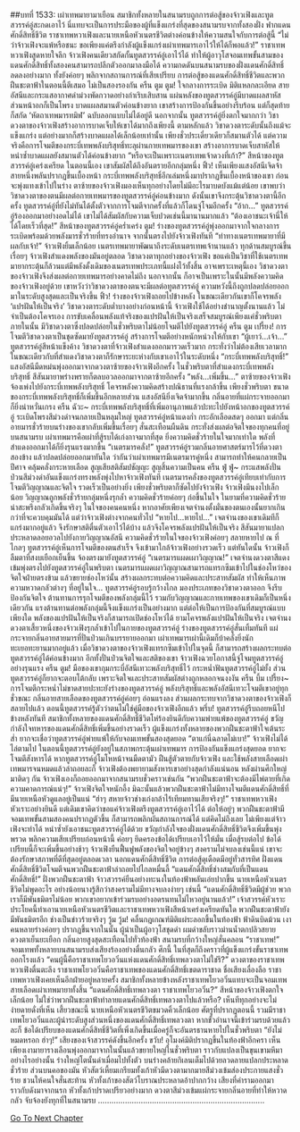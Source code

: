 ##บทที่ 1533: เผ่าเทพมายามาเยือน
สมาชิกทั้งหลายในสนามรบถูกการต่อสู้ของจ้าวเฟิงและทูตสวรรค์อู่สะกดเอาไว้
นี่แทบจะเป็นการประมือของผู้ที่แข็งแกร่งที่สุดของสนามรบจากทั้งสองฝั่ง
ฟากแดนศักดิ์สิทธิ์ชีวิต
ราชาเทพหวาเฟิงและนายเหนือหัวเนตรชีวิตต่างค่อนข้างให้ความสนใจกับการต่อสู้นี้
“ไม่ว่าจ้าวเฟิงจะแพ้หรือชนะ ขอเพียงแค่ตรึงกำลังผู้แข็งแกร่งเผ่าเทพมารเอาไว้ให้ได้ก็พอแล้ว!”
ราชาเทพหวาเฟิงสูดหายใจลึก
จ้าวเฟิงคนเดียวสกัดกั้นทูตสวรรค์อู่เอาไว้ได้ ทำให้ผู้อาวุโสจอมเทพขั้นสามของแดนศักดิ์สิทธิ์ทั้งสองคนสามารถปลีกตัวออกมาลงมือได้
ความกดดันบนสนามรบของฝั่งแดนศักดิ์สิทธิ์ลดลงอย่างมาก ทั้งยังค่อยๆ พลิกจากสถานการณ์ที่เสียเปรียบ
การต่อสู้ของแดนศักดิ์สิทธิ์ชีวิตและพวกฝืนชะตาฟ้าในตอนนี้ตีเสมอ ไม่เป็นสองรองกัน
ครืน ตูม ตูม!
ใจกลางการระเบิด มิติแหลกละเอียด สายอัสนีและกระแสอากาศดำม่วงพัดกวาดอย่างกำเริบเสิบสาน
แผ่นหลังของทูตสวรรค์อู่มีบาดแผลสาหัส ส่วนหน้าอกก็เป็นโพรง บาดแผลสมานตัวค่อนข้างยาก
เขาสร้างการป้องกันขึ้นอย่างรีบร้อน แต่ก็สุดท้ายก็สกัด ‘หัตถาเทพมารทมิฬ’ ฉบับลอกแบบไม่ได้อยู่ดี
นอกจากนั้น ทูตสวรรค์อู่ยิ่งตกใจมากกว่า วิชาดวงตาของจ้าวเฟิงสร้างอาการบาดเจ็บให้เขาได้มากถึงเพียงนี้
ตามหลักแล้ว วิชาดวงตาระดับนั้นถึงแม้จะแข็งแกร่ง แต่อย่างมากก็สร้างบาดแผลได้เล็กน้อยเท่านั้น เพียงชั่วประเดี๋ยวเดียวก็สมานตัวได้
แต่ความจริงคือการโจมตีของกระบี่เทพพลังบริสุทธิ์ทะลุผ่านกายเทพมารของเขา สร้างอาการบาดเจ็บสาหัสให้ หนำซ้ำบาดแผลยังสมานตัวได้ค่อนข้างยาก
“หรือจะเป็นเพราะเนตรเทพเจ้าดวงที่เก้า?”
สีหน้าของทูตสวรรค์อู่เคร่งเครียด
ในตอนนี้เอง เขาสัมผัสได้ถึงอันตรายอีกกลุ่มหนึ่ง
ฟิ้ว!
เห็นเพียงแสงอัสนีเจิดจ้าสายหนึ่งพลันปรากฏขึ้นเบื้องหน้า
กระบี่เทพพลังบริสุทธิ์อีกเล่มหนึ่งมาปรากฏขึ้นเบื้องหน้าของเขา ก่อนจะพุ่งแทงเข้าไปในร่าง
ตาซ้ายของจ้าวเฟิงมองเห็นทุกอย่างโดยไม่มีอะไรมาบดบังแม้แต่น้อย เขาพบว่าวิชาดวงตาของตนมีผลต่อกายเทพมารของทูตสวรรค์อู่ค่อนข้างมาก
ดังนั้นเขาจึงกระตุ้นวิชาดวงตานี้อีกครั้ง
ทูตสวรรค์อู่ที่ยังไม่ทันได้ตั้งตัวจากการโจมตีจากครั้งที่แล้วก็โดนจู่โจมอีกครั้ง
“อ้าก…”
ทูตสวรรค์อู่ร้องออกมาอย่างอดไม่ได้ เขาไม่ได้สัมผัสกับความเจ็บปวดเช่นนี้มานานมากแล้ว
“ต้องเอาชนะเจ้านี่ให้ได้โดยเร็วที่สุด!”
สีหน้าของทูตสวรรค์อู่คร่ำเคร่ง
ตูม!
ร่างของทูตสวรรค์อู่พุ่งออกมาจากใจกลางการระเบิดพร้อมด้วยพลังมารชั่วร้ายที่ทรงอำนาจ จากนั้นตรงไปยังจ้าวเฟิงทันที
“ท่าทางเนตรเทพมายาที่มีผลกับเจ้า!”
จ้าวเฟิงยิ้มเล็กน้อย
เนตรเทพมายาพัฒนาถึงระดับเนตรเทพเจ้านานแล้ว ทุกด้านสมบูรณ์ขึ้นเรื่อยๆ จ้าวเฟิงสำแดงพลังของมันอยู่ตลอด
วิชาดวงตาทุกอย่างของจ้าวเฟิง ขอแค่เป็นวิชาที่ใช้เนตรเทพมายากระตุ้นก็ล้วนแต่มีพลังดั้งเดิมของเนตรเทพประเภทนี้แฝงไว้ทั้งสิ้น
อาจเพราะเหตุนี้เอง วิชาดวงตาของจ้าวเฟิงจึงส่งผลต่อกายเทพมารอย่างคาดไม่ถึง
นอกจากนั้น ก็อาจเป็นเพราะในนั้นมีพลังความคิดของจ้าวเฟิงอยู่ด้วย เขาหวังว่าวิชาดวงตาของตนจะมีผลต่อทูตสวรรค์อู่ ความหวังนี้ถึงถูกปลดปล่อยออกมาในระดับสูงสุดและเป็นจริงขึ้น
ฟิ้ว!
ร่างของจ้าวเฟิงถอยไปข้างหลัง ในขณะเดียวกันเขาก็โคจรพลัง ‘แปรฝันให้เป็นจริง’
วิชาดวงตาระดับต่ำบางอย่างก่อนหน้านี้ จ้าวเฟิงใช้ได้อย่างชำนาญตั้งนานแล้ว ไม่จำเป็นต้องโคจรเอง การขับเคลื่อนพลังแท้จริงของแปรฝันให้เป็นจริงเสร็จสมบูรณ์เพียงแค่ชั่วพริบตา
ภายในนั้น มีวิชาดวงตาซึ่งปลดปล่อยในชั่วพริบตาไม่น้อยโจมตีไปยังทูตสวรรค์อู่
ครืน ตูม เปรี้ยง!
การโจมตีวิชาดวงตาเป็นชุดซัดมายังทูตสวรรค์อู่ สร้างการโจมตีอย่างหนักหน่วงให้กับเขา
“ผู้เยาว์…เจ้า…”
ทูตสวรรค์อู่สีหน้าแข็งค้าง
วิชาดวงตาที่จ้าวเฟิงสำแดงออกมารวดเร็วมาก กระทั่งว่าไม่ต้องเสียเวลามาก ในขณะเดียวกับที่สำแดงวิชาดวงตาก็รักษาระยะห่างกับเขาเอาไว้ในระดับหนึ่ง
“กระบี่เทพพลังบริสุทธิ์!”
แสงอัสนีมืดหม่นพุ่งออกมาจากดวงตาซ้ายของจ้าวเฟิงอีกครั้ง
ในชั่วพริบตาที่สำแดงกระบี่เทพพลังบริสุทธิ์ สีสันมายาพร่างพรายก็ตลบอวลออกมาจากตาซ้ายอีกครั้ง
“พลัง…เพิ่มขึ้น…”
ตาซ้ายของจ้าวเฟิงจ้องเพ่งไปยังกระบี่เทพพลังบริสุทธิ์ โคจรพลังความคิดสร้างปณิธานที่แรงกล้าขึ้น
เพียงชั่วพริบตา ขนาดของกระบี่เทพพลังบริสุทธิ์ก็เพิ่มขึ้นอีกหลายส่วน แสงอัสนียิ่งเจิดจ้ามากขึ้น กลิ่นอายที่แผ่กระจายออกมาก็ยิ่งน่าหวั่นเกรง
ครืน ฉัวะ~
กระบี่เทพพลังบริสุทธิ์ที่เพิ่มอานุภาพแล้วปะทะไปยังหน้าอกของทูตสวรรค์อู่ ระเบิดโพรงสีม่วงดำจนกลายเป็นหลุมใหญ่
ทูตสวรรค์อู่หน้าแดงก่ำ กระอักเลือดสดๆ ออกมา
แต่กลิ่นอายมารชั่วร้ายบนร่างของเขากลับเพิ่มขึ้นเรื่อยๆ สั่นสะเทือนผืนดิน กระทั่งส่งผลต่อจิตใจของทุกคนที่อยู่บนสนามรบ
เผ่าเทพมารคือเผ่าที่สู้รบได้เก่งกาจมากที่สุด ยิ่งความคิดชั่วร้ายในใจมากเท่าใด พลังที่สำแดงออกมาได้ก็ยิ่งรุนแรงมากขึ้น
“เนตรมารคลั่ง!”
ทูตสวรรค์อู่รวมกลิ่นอายศาสตร์มารไว้ที่ดวงตาสองข้าง แล้วปลดปล่อยออกมาทันใด
ว่ากันว่าเผ่าเทพมารมีเนตรมารคู่หนึ่ง สามารถทำให้คนกลายเป็นปีศาจ คลุ้มคลั่งกระหายเลือด สูญเสียสติสัมปชัญญะ สูญสิ้นความเป็นคน
ครืน ฟู่ ฟู่~
กระแสพลังปั่นป่วนสีม่วงดำอันแข็งแกร่งทรงพลังพุ่งไปหาจ้าวเฟิงทันที
เนตรมารคลั่งของทูตสวรรค์อู่เทียบเท่ากับการโจมตีวิญญาณและจิตใจ รวดเร็วเป็นอย่างยิ่ง เพียงชั่วพริบตาก็ซัดไปยังจ้าวเฟิง
จ้าวเฟิงมึนงงไปเล็กน้อย วิญญาณถูกพลังชั่วร้ายกลุ่มหนึ่งรุกล้ำ ความคิดชั่วร้ายค่อยๆ ก่อขึ้นในใจ
ในยามที่ความคิดชั่วร้ายน่าสะพรึงกลัวเกิดขึ้นจริงๆ ในใจของคนคนหนึ่ง หากอาศัยเพียงเจตจำนงตั้งมั่นของตนเองนั้นยากเกินกว่าที่จะควบคุมมันได้
แต่ว่าจ้าวเฟิงต่างจากคนทั่วไป
“หายไป…หายไป…”
เจตจำนงของเขาเดิมทีก็แกร่งมากอยู่แล้ว จึงรักษาสติตื่นตัวเอาไว้ได้บ้าง แล้วจึงโคจรพลังแปรฝันให้เป็นจริง
สีสันมายาแปลกประหลาดลอยอวลไปยังกายวิญญาณอัสนี
ความคิดชั่วร้ายในใจของจ้าวเฟิงค่อยๆ สลายหายไป
ณ ที่ไกลๆ
ทูตสวรรค์อู่เห็นการโจมตีของตนสำเร็จ จึงเข้ามาใกล้จ้าวเฟิงอย่างรวดเร็ว
แต่ทันใดนั้น จ้าวเฟิงก็ลืมตาที่สงบเยือกเย็นขึ้น จ้องตรงมายังทูตสวรรค์อู่
“เนตรมารแผดเผาวิญญาณ!”
เจตจำนงดวงตาสีแดงเข้มพุ่งตรงไปยังทูตสวรรค์อู่ในพริบตา
เนตรมารแผดเผาวิญญาณสามารถแทรกซึมเข้าไปในช่องโหว่ของจิตใจฝ่ายตรงข้าม แล้วขยายช่องโหว่นั้น สร้างผลกระทบต่อความคิดและประสาทสัมผัส ทำให้เห็นภาพความหวาดกลัวต่างๆ ที่อยู่ในใจ...
ทูตสวรรค์อู่รอบรู้กว้างไกล มองประเภทของวิชาดวงตาออก จึงรีบป้องกันจิตใจ ต้านทานการรุกโจมตีของพลังกลุ่มนี้ไว้
รวมกับวิญญาณและกายเทพของเขาเดิมก็เป็นหนึ่งเดียวกัน แรงต้านทานต่อพลังกลุ่มนี้จึงแข็งแกร่งเป็นอย่างมาก
แต่ต่อให้เป็นการป้องกันที่สมบูรณ์แบบเพียงใด พลังของแปรฝันให้เป็นจริงก็สามารถเปิดช่องโหว่ได้
ยามโคจรพลังแปรฝันให้เป็นจริง เจตจำนงดวงตาเสี้ยวหนึ่งของจ้าวเฟิงรุกล้ำเข้าไปในกายของทูตสวรรค์อู่
ร่างของทูตสวรรค์อู่สั่นเทิ้มทันที แผ่กระจายกลิ่นอายสายมารที่ปั่นป่วนเกินบรรยายออกมา
เผ่าเทพมารเผ่านี้เดิมก็บ้าคลั่งยิ่งนัก ทะเยอทะยานมากอยู่แล้ว
เมื่อวิชาดวงตาของจ้าวเฟิงแทรกซึมเข้าไปในจุดนี้ ก็สามารถสร้างผลกระทบต่อทูตสวรรค์อู่ได้ค่อนข้างมาก อีกทั้งปั่นป่วนจิตใจและสติของเขา
จ้าวเฟิงฉวยโอกาสนี้จู่โจมทูตสวรรค์อู่อย่างรุนแรง
ครืน ตูม!
มือของเขากุมกระบี่อัสนีเทวะพลังบริสุทธิ์ไว้ กระหน่ำฟันทูตสวรรค์อู่ไม่ยั้ง
ส่วนทูตสวรรค์อู่ก็ยากจะตอบโต้กลับ เพราะจิตใจและประสาทสัมผัสต่างถูกหลอกจนงงงัน
ครืน บึ้ม เปรี้ยง~
การโจมตีกระหน่ำไม่ขาดสายปะทะยังร่างของทูตสวรรค์อู่ พลังบริสุทธิ์และพลังอัสนีเทวะโจมตีเขาอยู่ทุกชั่วขณะ
กลิ่นอายสายเลือดของทูตสวรรค์อู่ค่อยๆ อ่อนแรงลง ส่วนผลกระทบจากวิชาดวงตาของจ้าวเฟิงก็สลายไปแล้ว
ตอนนี้ทูตสวรรค์รู้ตัวว่าตนไม่ใช่คู่มือของจ้าวเฟิงอีกแล้ว
พรึ่บ!
ทูตสวรรค์อู่รีบถอยหนีไปข้างหลังทันที
สมาชิกทั้งหลายของแดนศักดิ์สิทธิ์ชีวิตโห่ร้องยินดีกับความพ่ายแพ้ของทูตสวรรค์อู่
ขวัญกำลังใจทหารของแดนศักดิ์สิทธิ์เพิ่มขึ้นอย่างรวดเร็ว ผู้แข็งแกร่งทั้งหลายของพวกฝืนชะตาฟ้าใจเต้นระส่ำ ยากจะเชื่อว่าทูตสวรรค์อู่พ่ายแพ้ให้กับจอมเทพขั้นสองสุดยอด
“ตาแก่นี่ฉลาดไม่เบา!”
จ้าวเฟิงไม่ได้ไล่ตามไป
ในตอนนี้ทูตสวรรค์อู่ยังอยู่ในสภาพกระตุ้นเผ่าเทพมาร การป้องกันแข็งแกร่งสุดยอด ยากจะโจมตีสังหารได้
หากทูตสวรรค์อู่โมโหหน้าจนมืดตามัว ฝืนสู้ตัวตายกับจ้าวเฟิง และใช้พลังสายเลือดเผ่าเทพมารจนหมดแล้วล่าถอยละก็ จ้าวเฟิงต้องพยายามสังหารเขาอย่างสุดกำลังแน่นอน
หลังผ่านศึกใหญ่มาติดๆ กัน จ้าวเฟิงเองก็ถอยออกมาจากสนามรบชั่วคราวเช่นกัน
“พวกฝืนชะตาฟ้าจะต้องมีไพ่ตายที่เกิดความคาดการณ์แน่ๆ!”
จ้าวเฟิงจิตใจหนักอึ้ง มิฉะนั้นแล้วพวกฝืนชะตาฟ้าไม่มีทางโจมตีแดนศักดิ์สิทธิ์ที่มีนายเหนือหัวดูแลอยู่เป็นแน่
“ฮ่าๆ สหายจ้าวช่างเก่งกล้าไร้เทียมทานเสียจริงๆ!”
ราชาเทพหวาเฟิงหัวเราะอย่างยินดี
แต่เดิมเขาคิดว่าขอแค่จ้าวเฟิงตรึงทูตสวรรค์อู่เอาไว้ได้ ต่อให้อยู่ๆ พวกฝืนชะตาฟ้ามีจอมเทพขั้นสามสองคนปรากฏตัวขึ้น ก็สามารถพลิกผันสถานการณ์ได้
แต่คิดไม่ถึงเลย ไม่เพียงแต่จ้าวเฟิงจะทำได้ หนำซ้ำยังเอาชนะทูตสวรรค์อู่ได้ด้วย
ขวัญกำลังใจของฝั่งแดนศักดิ์สิทธิ์ชีวิตจึงเพิ่มขึ้นพุ่งพรวด พลิกความเสียเปรียบก่อนหน้านี้ ค่อยๆ ยึดครองข้อได้เปรียบเอาไว้ให้มั่น เมื่อสู้รบต่อไป ข้อได้เปรียบนี้ก็จะเพิ่มขึ้นอย่างช้าๆ
จ้าวเฟิงยืนฟื้นฟูพลังของจิตใจอยู่ข้างๆ
สงครามไม่จบลงเช่นนี้แน่ เขาจะต้องรักษาสภาพที่ดีที่สุดอยู่ตลอดเวลา
นอกแดนศักดิ์สิทธิ์ชีวิต การต่อสู้ดุเดือดมีอยู่ทั่วสารทิศ
ฝั่งแดนศักดิ์สิทธิ์ชีวิตโจมตีจนพวกฝืนชะตาฟ้าล่าถอยไปไกลหมื่นลี้
“แดนศักดิ์สิทธิ์ช่างสมกับที่เป็นแดนศักดิ์สิทธิ์!”
ฝั่งพวกฝืนชะตาฟ้า จ้าวสวรรค์ยืนอย่างทะนงในท้องฟ้าพลันเอ่ยปากขึ้น
นายเหนือหัวเนตรชีวิตไม่พูดอะไร อย่างน้อยนางรู้สึกว่าสงครามไม่มีทางจบลงง่ายๆ เช่นนี้
“แดนศักดิ์สิทธิ์ชีวิตมีผู้ช่วย พวกเราก็มีพันธมิตรไม่น้อย พวกเขาอยากเข้าร่วมรบอย่างอดรนทนไม่ไหวอยู่นานแล้ว!”
เจ้าสวรรค์หัวเราะ
ประโยคนี้ทำเอานายเหนือหัวเนตรชีวิตและราชาเทพหวาเฟิงสีหน้าเคร่งเครียดทันใด
พวกฝืนชะตาฟ้ายังมีพันธมิตรอีก ช่างเป็นข่าวร้ายจริงๆ
วู้ม วู้ม!
คลื่นกฎเกณฑ์มิติแผ่ระลอกขึ้นในท้องฟ้า ฟ้าดินบิดม้วน
เงาคนหลายร่างค่อยๆ ปรากฏขึ้นจากในนั้น
ผู้นำเป็นผู้อาวุโสชุดดำ ผมดำขลับราวม่านน้ำตกปลิวสยาย ดวงตาเย็นยะเยือก
กลิ่นอายสูงสุดสะเทือนไปทั่วท้องฟ้า สนามรบที่กว้างใหญ่สั่นคลอน
“ราชาเทพ!”
จอมเทพทั้งหลายบนสนามรบส่งเสียงร้องอย่างตื่นกลัว
ศึกนี้ ในที่สุดก็ถึงคราวที่ผู้แข็งแกร่งขั้นราชาเทพออกโรงแล้ว
“คนผู้นี้คือราชาเทพโยวอวิ๋นแห่งแดนศักดิ์สิทธิ์เทพลวงตาไม่ใช่รึ?”
ดวงตาของราชาเทพหวาเฟิงตื่นตะลึง
ราชาเทพโยวอวิ๋นคือราชาเทพของแดนศักดิ์สิทธิ์เขตดาราชาด ชื่อเสียงเลื่องลือ ราชาเทพหวาเฟิงเคยเห็นอีกฝ่ายอยู่หลายครั้ง
สมาชิกทั้งหลายข้างหลังราชาเทพโยวอวิ๋นแทบจะเป็นจอมเทพสายเลือดเผ่าเทพมายาทั้งสิ้น
“แดนศักดิ์สิทธิ์เทพลวงตา ราชาเทพโยวอวิ๋น?”
สีหน้าของจ้าวเฟิงตกใจเล็กน้อย
ไม่ใช่ว่าพวกฝืนชะตาฟ้าทำลายแดนศักดิ์สิทธิ์เทพลวงตาไปแล้วหรือ? เห็นทีทุกอย่างจะไม่ง่ายดายดั่งที่เห็น
เสี้ยวขณะนี้ นายเหนือหัวเนตรชีวิตขมวดคิ้วเล็กน้อย
ศัตรูที่ปรากฏตอนนี้ รวมมีราชาเทพโยวอวิ๋นและผู้นำระดับสูงส่วนหนึ่งของแดนศักดิ์สิทธิ์เทพลวงตา
หากขั้วอำนาจนี้เข้าร่วมรบด้วยแล้วละก็ ข้อได้เปรียบของแดนศักดิ์สิทธิ์ชีวิตที่เพิ่งเกิดขึ้นเมื่อครู่ก็จะอันตรธานหายไปในชั่วพริบตา
“ยังไม่หมดหรอก ฮ่าๆ!”
เสียงของเจ้าสวรรค์ดังขึ้นอีกครั้ง
ขวับ!
อุโมงค์มิติปรากฏขึ้นในท้องฟ้าอีกครา
เห็นเพียงเงามายารางเลือนพุ่งออกมาจากในนั้นแล้วขยายใหญ่ในชั่วพริบตา ราวกับแปลงเป็นขุนเขามหึมาอย่างไรอย่างนั้น
ร่างใหญ่โตนั้นดำเมื่อมไปทั้งตัว บนร่างคล้ายกิเลนเต็มไปด้วยลวดลายแปลกประหลาดชั่วร้าย
ส่วนบนคอของมัน หัวสัตว์เหี้ยมเกรียมทั้งเก้าหัวมีดวงตามากมายสีม่วงเข้มส่องประกายแสงชั่วร้าย ชวนให้คนใจสั่นสะท้าน
หัวทั้งเก้าของสัตว์โบราณประหลาดอ้าปากกว้าง เสียงที่คำรามออกมาราวกับดังมาจากนรก
หัวทั้งเก้าปราดเปรียวอย่างมาก ดวงตาสีม่วงเข้มแผ่กระจายกลิ่นอายที่ทำให้หวาดกลัว จับจ้องยังทุกที่ในสนามรบ
………………………………………………………………..


[Go To Next Chapter]( ./390.md)